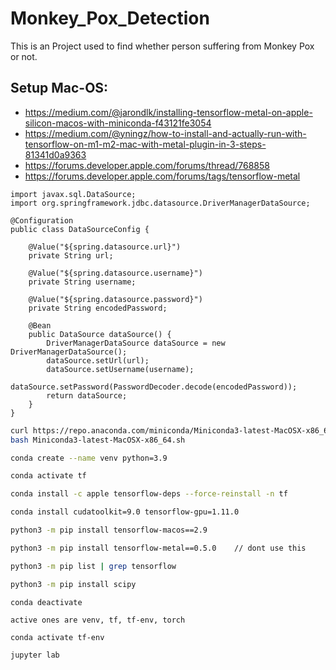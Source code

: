 # Monkey_Pox_Detection
This is an Project used to find whether person suffering from Monkey Pox or not.

## Setup Mac-OS:

 - https://medium.com/@jarondlk/installing-tensorflow-metal-on-apple-silicon-macos-with-miniconda-f43121fe3054
 - https://medium.com/@yningz/how-to-install-and-actually-run-with-tensorflow-on-m1-m2-mac-with-metal-plugin-in-3-steps-81341d0a9363
 - https://forums.developer.apple.com/forums/thread/768858
 - https://forums.developer.apple.com/forums/tags/tensorflow-metal

```
import javax.sql.DataSource;
import org.springframework.jdbc.datasource.DriverManagerDataSource;

@Configuration
public class DataSourceConfig {

    @Value("${spring.datasource.url}")
    private String url;

    @Value("${spring.datasource.username}")
    private String username;

    @Value("${spring.datasource.password}")
    private String encodedPassword;

    @Bean
    public DataSource dataSource() {
        DriverManagerDataSource dataSource = new DriverManagerDataSource();
        dataSource.setUrl(url);
        dataSource.setUsername(username);
        dataSource.setPassword(PasswordDecoder.decode(encodedPassword));
        return dataSource;
    }
}
```

```bash
curl https://repo.anaconda.com/miniconda/Miniconda3-latest-MacOSX-x86_64.sh -o Miniconda3-latest-MacOSX-x86_64.sh
bash Miniconda3-latest-MacOSX-x86_64.sh

conda create --name venv python=3.9

conda activate tf

conda install -c apple tensorflow-deps --force-reinstall -n tf

conda install cudatoolkit=9.0 tensorflow-gpu=1.11.0

python3 -m pip install tensorflow-macos==2.9

python3 -m pip install tensorflow-metal==0.5.0    // dont use this

python3 -m pip list | grep tensorflow

python3 -m pip install scipy

conda deactivate
```

```
active ones are venv, tf, tf-env, torch

conda activate tf-env

jupyter lab
```
